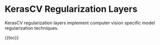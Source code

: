 # KerasCV Regularization Layers

KerasCV regularization layers implement computer vision specific model regularization
techniques.

{{toc}}
